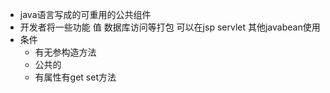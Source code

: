 - java语言写成的可重用的公共组件
- 开发者将一些功能 值 数据库访问等打包 可以在jsp servlet 其他javabean使用 
- 条件
	- 有无参构造方法
	- 公共的
	- 有属性有get set方法
